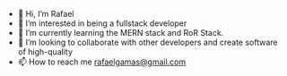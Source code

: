 - 👋 Hi, I’m Rafael
- 👀 I’m interested in being a fullstack developer
- 🌱 I’m currently learning the MERN stack and RoR Stack.
- 💞️ I’m looking to collaborate with other developers and create software of high-quality
- 📫 How to reach me rafaelgamas@gmail.com

<!---
Rafael93/Rafael93 is a ✨ special ✨ repository because its `README.md` (this file) appears on your GitHub profile.
You can click the Preview link to take a look at your changes.
--->
